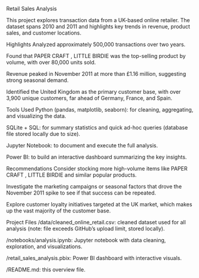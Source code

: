 Retail Sales Analysis

This project explores transaction data from a UK-based online retailer. The dataset spans 2010 and 2011 and highlights key trends in revenue, product sales, and customer locations.

Highlights
Analyzed approximately 500,000 transactions over two years.

Found that PAPER CRAFT , LITTLE BIRDIE was the top-selling product by volume, with over 80,000 units sold.

Revenue peaked in November 2011 at more than £1.16 million, suggesting strong seasonal demand.

Identified the United Kingdom as the primary customer base, with over 3,900 unique customers, far ahead of Germany, France, and Spain.

Tools Used
Python (pandas, matplotlib, seaborn): for cleaning, aggregating, and visualizing the data.

SQLite + SQL: for summary statistics and quick ad-hoc queries (database file stored locally due to size).

Jupyter Notebook: to document and execute the full analysis.

Power BI: to build an interactive dashboard summarizing the key insights.

Recommendations
Consider stocking more high-volume items like PAPER CRAFT , LITTLE BIRDIE and similar popular products.

Investigate the marketing campaigns or seasonal factors that drove the November 2011 spike to see if that success can be repeated.

Explore customer loyalty initiatives targeted at the UK market, which makes up the vast majority of the customer base.

Project Files
/data/cleaned_online_retail.csv: cleaned dataset used for all analysis (note: file exceeds GitHub’s upload limit, stored locally).

/notebooks/analysis.ipynb: Jupyter notebook with data cleaning, exploration, and visualizations.

/retail_sales_analysis.pbix: Power BI dashboard with interactive visuals.

/README.md: this overview file.
